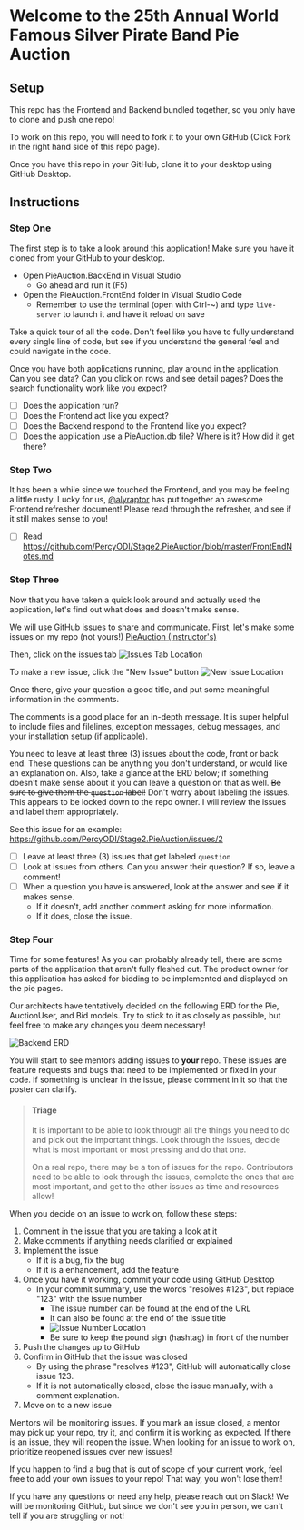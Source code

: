 # Welcome to the 25th Annual World Famous Silver Pirate Band Pie Auction

## Setup

This repo has the Frontend and Backend bundled together, so you only have to clone and push one repo!

To work on this repo, you will need to fork it to your own GitHub (Click Fork in the right hand side of this repo page).

Once you have this repo in your GitHub, clone it to your desktop using GitHub Desktop.

## Instructions

### Step One

The first step is to take a look around this application! Make sure you have it cloned from your GitHub to your desktop. 

- Open PieAuction.BackEnd in Visual Studio
    - Go ahead and run it (F5)
- Open the PieAuction.FrontEnd folder in Visual Studio Code
    - Remember to use the terminal (open with Ctrl-~) and type `live-server` to launch it and have it reload on save

Take a quick tour of all the code. Don't feel like you have to fully understand every single line of code, but see if you understand the general feel and could navigate in the code.

Once you have both applications running, play around in the application. Can you see data? Can you click on rows and see detail pages? Does the search functionality work like you expect?

- [ ] Does the application run?
- [ ] Does the Frontend act like you expect?
- [ ] Does the Backend respond to the Frontend like you expect?
- [ ] Does the application use a PieAuction.db file? Where is it? How did it get there?

### Step Two

It has been a while since we touched the Frontend, and you may be feeling a little rusty. Lucky for us, [@alyraptor](https://github.com/alyraptor) has put together an awesome Frontend refresher document! Please read through the refresher, and see if it still makes sense to you!

- [ ] Read https://github.com/PercyODI/Stage2.PieAuction/blob/master/FrontEndNotes.md

### Step Three

Now that you have taken a quick look around and actually used the application, let's find out what does and doesn't make sense.

We will use GitHub issues to share and communicate. First, let's make some issues on my repo (not yours!) [PieAuction (Instructor's)](https://github.com/PercyODI/Stage2.PieAuction)

Then, click on the issues tab
![Issues Tab Location](/Instruction.Images/ClickIssues.JPG?raw=true)

To make a new issue, click the "New Issue" button
![New Issue Location](/Instruction.Images/ClickNewIssue.JPG?raw=true)

Once there, give your question a good title, and put some meaningful information in the comments.

The comments is a good place for an in-depth message. It is super helpful to include files and filelines, exception messages, debug messages, and your installation setup (if applicable).

You need to leave at least three (3) issues about the code, front or back end. These questions can be anything you don't understand, or would like an explanation on. Also, take a glance at the ERD below; if something doesn't make sense about it you can leave a question on that as well. ~~Be sure to give them the `question` label!~~ Don't worry about labeling the issues. This appears to be locked down to the repo owner. I will review the issues and label them appropriately.

See this issue for an example: https://github.com/PercyODI/Stage2.PieAuction/issues/2 

- [ ] Leave at least three (3) issues that get labeled `question`
- [ ] Look at issues from others. Can you answer their question? If so, leave a comment!
- [ ] When a question you have is answered, look at the answer and see if it makes sense. 
    - If it doesn't, add another comment asking for more information.
    - If it does, close the issue.

### Step Four

Time for some features! As you can probably already tell, there are some parts of the application that aren't fully fleshed out. The product owner for this application has asked for bidding to be implemented and displayed on the pie pages. 

Our architects have tentatively decided on the following ERD for the Pie, AuctionUser, and Bid models. Try to stick to it as closely as possible, but feel free to make any changes you deem necessary!

![Backend ERD](/Instruction.Images/ERD.jpg?raw=true)

You will start to see mentors adding issues to **your** repo. These issues are feature requests and bugs that need to be implemented or fixed in your code. If something is unclear in the issue, please comment in it so that the poster can clarify.

> #### Triage
> It is important to be able to look through all the things you need to do and pick out the important things. Look through the issues, decide what is most important or most pressing and do that one.
>
> On a real repo, there may be a ton of issues for the repo. Contributors need to be able to look through the issues, complete the ones that are most important, and get to the other issues as time and resources allow!

When you decide on an issue to work on, follow these steps:

1. Comment in the issue that you are taking a look at it
2. Make comments if anything needs clarified or explained
3. Implement the issue 
    - If it is a bug, fix the bug
    - If it is a enhancement, add the feature
4. Once you have it working, commit your code using GitHub Desktop
    - In your commit summary, use the words "resolves #123", but replace "123" with the issue number
        - The issue number can be found at the end of the URL 
        - It can also be found at the end of the issue title
        - ![Issue Number Location](/Instruction.Images/IssueNumberLocation.JPG?raw=true)
        - Be sure to keep the pound sign (hashtag) in front of the number
5. Push the changes up to GitHub
6. Confirm in GitHub that the issue was closed 
    - By using the phrase "resolves #123", GitHub will automatically close issue 123.
    - If it is not automatically closed, close the issue manually, with a comment explanation. 
7. Move on to a new issue

Mentors will be monitoring issues. If you mark an issue closed, a mentor may pick up your repo, try it, and confirm it is working as expected. If there is an issue, they will reopen the issue. When looking for an issue to work on, prioritize reopened issues over new issues!

If you happen to find a bug that is out of scope of your current work, feel free to add your own issues to your repo! That way, you won't lose them!

If you have any questions or need any help, please reach out on Slack! We will be monitoring GitHub, but since we don't see you in person, we can't tell if you are struggling or not!

